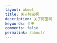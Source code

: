 ```yaml
---
layout: about
title: 关于阿宝啊
description: 关于阿宝啊
keywords: 关于
comments: false
permalink: /about/
---
```


